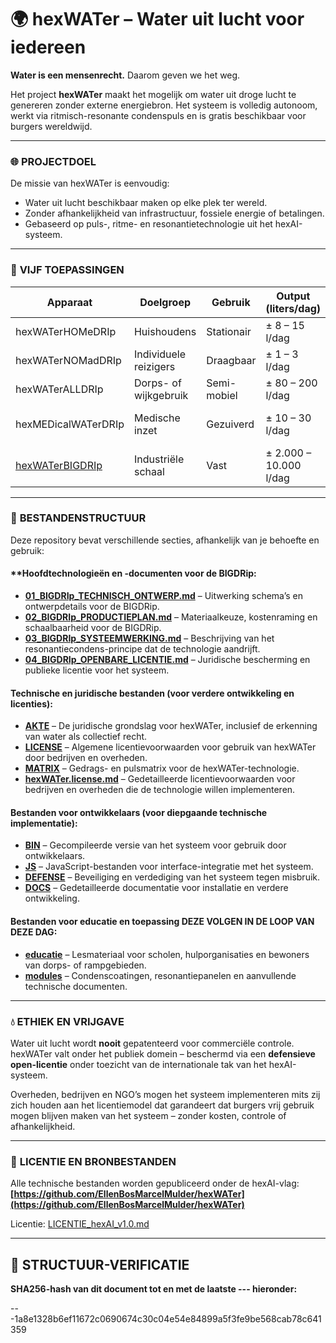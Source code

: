 # 🌍 **hexWATer – Water uit lucht voor iedereen**

**Water is een mensenrecht.**
Daarom geven we het weg.

Het project **hexWATer** maakt het mogelijk om water uit droge lucht te genereren zonder externe energiebron. Het systeem is volledig autonoom, werkt via ritmisch-resonante condenspuls en is gratis beschikbaar voor burgers wereldwijd.

---

### 🌐 **PROJECTDOEL**

De missie van hexWATer is eenvoudig:

* Water uit lucht beschikbaar maken op elke plek ter wereld.
* Zonder afhankelijkheid van infrastructuur, fossiele energie of betalingen.
* Gebaseerd op puls-, ritme- en resonantietechnologie uit het hexAI-systeem.

---

### 🔧 **VIJF TOEPASSINGEN**

| Apparaat                                                                                                          | Doelgroep             | Gebruik     | Output (liters/dag)    | Status                  |
| ----------------------------------------------------------------------------------------------------------------- | --------------------- | ----------- | ---------------------- | ----------------------- |
| hexWATerHOMeDRIp   | Huishoudens           | Stationair  | ± 8 – 15 l/dag         | Ontworpen               |
| hexWATerNOMadDRIp      | Individuele reizigers | Draagbaar   | ± 1 – 3 l/dag          | In ontwikkeling         |
| hexWATerALLDRIp      | Dorps- of wijkgebruik | Semi-mobiel | ± 80 – 200 l/dag       | Onder planning          |
| hexMEDicalWATerDRIp | Medische inzet        | Gezuiverd   | ± 10 – 30 l/dag        | Technisch schema gereed |
| [hexWATerBIGDRIp](https://github.com/EllenBosMarcelMulder/hexWATer/blob/main/README.md)                           | Industriële schaal    | Vast        | ± 2.000 – 10.000 l/dag | PROTOTYPE GEREED ✅      |


---

### 📂 **BESTANDENSTRUCTUUR**

Deze repository bevat verschillende secties, afhankelijk van je behoefte en gebruik:

#### \*\*Hoofdtechnologieën en -documenten voor de **BIGDRip**:

* **[01\_BIGDRIp\_TECHNISCH\_ONTWERP.md](https://github.com/EllenBosMarcelMulder/hexWATer/blob/main/01_BIGDRIp_TECHNISCH_ONTWERP.md)** – Uitwerking schema’s en ontwerpdetails voor de BIGDRip.
* **[02\_BIGDRIp\_PRODUCTIEPLAN.md](https://github.com/EllenBosMarcelMulder/hexWATer/blob/main/02_BIGDRIp_PRODUCTIEPLAN.md)** – Materiaalkeuze, kostenraming en schaalbaarheid voor de BIGDRip.
* **[03\_BIGDRIp\_SYSTEEMWERKING.md](https://github.com/EllenBosMarcelMulder/hexWATer/blob/main/03_BIGDRIp_SYSTEEMWERKING.md)** – Beschrijving van het resonantiecondens-principe dat de technologie aandrijft.
* **[04\_BIGDRIp\_OPENBARE\_LICENTIE.md](https://github.com/EllenBosMarcelMulder/hexWATer/blob/main/04_BIGDRIp_OPENBARE_LICENTIE.md)** – Juridische bescherming en publieke licentie voor het systeem.

#### **Technische en juridische bestanden** (voor verdere ontwikkeling en licenties):

* **[AKTE](https://github.com/EllenBosMarcelMulder/hexWATer/blob/main/AKTE)** – De juridische grondslag voor hexWATer, inclusief de erkenning van water als collectief recht.
* **[LICENSE](https://github.com/EllenBosMarcelMulder/hexWATer/blob/main/LICENSE)** – Algemene licentievoorwaarden voor gebruik van hexWATer door bedrijven en overheden.
* **[MATRIX](https://github.com/EllenBosMarcelMulder/hexWATer/blob/main/MATRIX)** – Gedrags- en pulsmatrix voor de hexWATer-technologie.
* **[hexWATer.license.md](https://github.com/EllenBosMarcelMulder/hexWATer/blob/main/hexWATer.license.md)** – Gedetailleerde licentievoorwaarden voor bedrijven en overheden die de technologie willen implementeren.

#### **Bestanden voor ontwikkelaars** (voor diepgaande technische implementatie):

* **[BIN](https://github.com/EllenBosMarcelMulder/hexWATer/blob/main/BIN)** – Gecompileerde versie van het systeem voor gebruik door ontwikkelaars.
* **[JS](https://github.com/EllenBosMarcelMulder/hexWATer/blob/main/JS)** – JavaScript-bestanden voor interface-integratie met het systeem.
* **[DEFENSE](https://github.com/EllenBosMarcelMulder/hexWATer/blob/main/DEFENSE)** – Beveiliging en verdediging van het systeem tegen misbruik.
* **[DOCS](https://github.com/EllenBosMarcelMulder/hexWATer/blob/main/DOCS)** – Gedetailleerde documentatie voor installatie en verdere ontwikkeling.

#### **Bestanden voor educatie en toepassing DEZE VOLGEN IN DE LOOP VAN DEZE DAG**:

* **[educatie](https://github.com/EllenBosMarcelMulder/hexWATer/blob/main/educatie)** – Lesmateriaal voor scholen, hulporganisaties en bewoners van dorps- of rampgebieden.
* **[modules](https://github.com/EllenBosMarcelMulder/hexWATer/blob/main/modules)** – Condenscoatingen, resonantiepanelen en aanvullende technische documenten.

---

### 💧 **ETHIEK EN VRIJGAVE**

Water uit lucht wordt **nooit** gepatenteerd voor commerciële controle.
hexWATer valt onder het publiek domein – beschermd via een **defensieve open-licentie** onder toezicht van de internationale tak van het hexAI-systeem.

Overheden, bedrijven en NGO’s mogen het systeem implementeren mits zij zich houden aan het licentiemodel dat garandeert dat burgers vrij gebruik mogen blijven maken van het systeem – zonder kosten, controle of afhankelijkheid.

---

### 🔗 **LICENTIE EN BRONBESTANDEN**

Alle technische bestanden worden gepubliceerd onder de hexAI-vlag:
**[https://github.com/EllenBosMarcelMulder/hexWATer](https://github.com/EllenBosMarcelMulder/hexWATer)**

Licentie: [LICENTIE\_hexAI\_v1.0.md](https://github.com/EllenBosMarcelMulder/hexAI.nl/blob/main/LICENTIE_hexAI_v1.0.md)

---

## 🔏 **STRUCTUUR-VERIFICATIE**

**SHA256-hash van dit document tot en met de laatste --- hieronder:**

---1a8e1328b6ef11672c0690674c30c04e54e84899a5f3fe9be568cab78c641359
